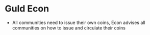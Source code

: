 # Guld Econ

* All communities need to issue their own coins, Econ advises all communities on how to issue and circulate their coins
